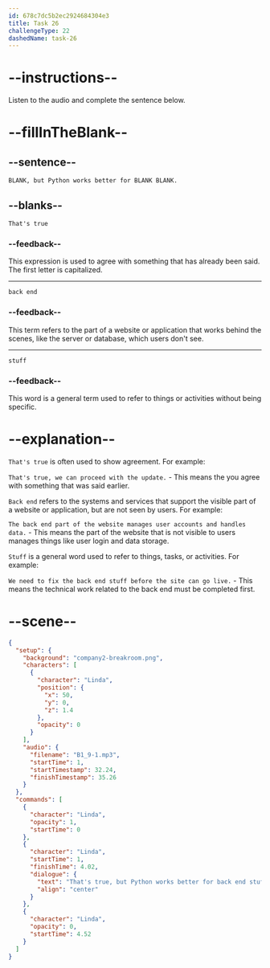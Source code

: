 ```yaml
---
id: 678c7dc5b2ec2924684304e3
title: Task 26
challengeType: 22
dashedName: task-26
---
```


<!-- (audio) Linda: That's true, but Python works better for back end stuff. -->

# --instructions--

Listen to the audio and complete the sentence below.

# --fillInTheBlank--

## --sentence--

`BLANK, but Python works better for BLANK BLANK.`

## --blanks--

`That's true`

### --feedback--

This expression is used to agree with something that has already been said. The first letter is capitalized.

---

`back end`

### --feedback--

This term refers to the part of a website or application that works behind the scenes, like the server or database, which users don't see.

---

`stuff`

### --feedback--

This word is a general term used to refer to things or activities without being specific.

# --explanation--

`That's true` is often used to show agreement. For example:

`That's true, we can proceed with the update.` - This means the you agree with something that was said earlier.

`Back end` refers to the systems and services that support the visible part of a website or application, but are not seen by users. For example:

`The back end part of the website manages user accounts and handles data.` - This means the part of the website that is not visible to users manages things like user login and data storage.

`Stuff` is a general word used to refer to things, tasks, or activities. For example:

`We need to fix the back end stuff before the site can go live.` - This means the technical work related to the back end must be completed first.

# --scene--

```json
{
  "setup": {
    "background": "company2-breakroom.png",
    "characters": [
      {
        "character": "Linda",
        "position": {
          "x": 50,
          "y": 0,
          "z": 1.4
        },
        "opacity": 0
      }
    ],
    "audio": {
      "filename": "B1_9-1.mp3",
      "startTime": 1,
      "startTimestamp": 32.24,
      "finishTimestamp": 35.26
    }
  },
  "commands": [
    {
      "character": "Linda",
      "opacity": 1,
      "startTime": 0
    },
    {
      "character": "Linda",
      "startTime": 1,
      "finishTime": 4.02,
      "dialogue": {
        "text": "That's true, but Python works better for back end stuff.",
        "align": "center"
      }
    },
    {
      "character": "Linda",
      "opacity": 0,
      "startTime": 4.52
    }
  ]
}
```
